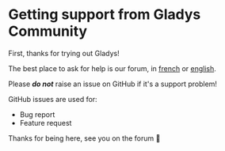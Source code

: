 # Getting support from Gladys Community

First, thanks for trying out Gladys!

The best place to ask for help is our forum, in [french](https://community.gladysassistant.com/) or [english](https://en-community.gladysassistant.com/).

Please **_do not_** raise an issue on GitHub if it's a support problem!

GitHub issues are used for:

- Bug report
- Feature request

Thanks for being here, see you on the forum 🙏
